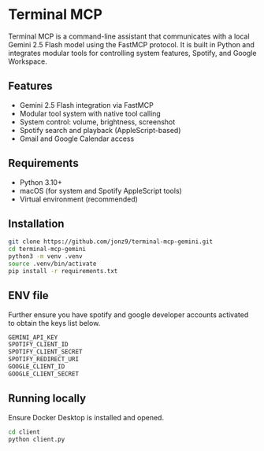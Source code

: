 # Terminal MCP

Terminal MCP is a command-line assistant that communicates with a local Gemini 2.5 Flash model using the FastMCP protocol. It is built in Python and integrates modular tools for controlling system features, Spotify, and Google Workspace.

## Features

- Gemini 2.5 Flash integration via FastMCP
- Modular tool system with native tool calling
- System control: volume, brightness, screenshot
- Spotify search and playback (AppleScript-based)
- Gmail and Google Calendar access

## Requirements

- Python 3.10+
- macOS (for system and Spotify AppleScript tools)
- Virtual environment (recommended)

## Installation

```bash
git clone https://github.com/jonz9/terminal-mcp-gemini.git
cd terminal-mcp-gemini
python3 -m venv .venv
source .venv/bin/activate
pip install -r requirements.txt
```

## ENV file

Further ensure you have spotify and google developer accounts activated to obtain the keys list below.

```bash
GEMINI_API_KEY
SPOTIFY_CLIENT_ID
SPOTIFY_CLIENT_SECRET
SPOTIFY_REDIRECT_URI
GOOGLE_CLIENT_ID
GOOGLE_CLIENT_SECRET
```

## Running locally 

Ensure Docker Desktop is installed and opened.

```bash
cd client
python client.py
```
